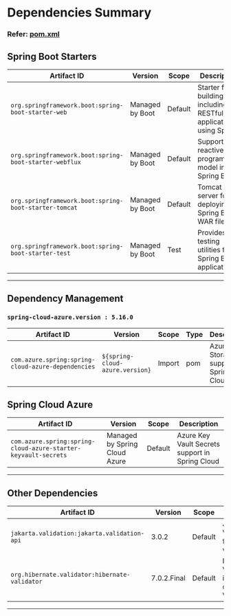# Dependencies Summary

### Refer: [pom.xml](./pom.xml)

## Spring Boot Starters

| Artifact ID                                                 | Version         | Scope   | Description                                                             |
|-------------------------------------------------------------|-----------------|---------|-------------------------------------------------------------------------|
| `org.springframework.boot:spring-boot-starter-web`          | Managed by Boot | Default | Starter for building web, including RESTful, applications using Spring. |
| `org.springframework.boot:spring-boot-starter-webflux`      | Managed by Boot | Default | Supports reactive programming model in Spring Boot.                     |
| `org.springframework.boot:spring-boot-starter-tomcat`       | Managed by Boot | Default | Tomcat web server for deploying Spring Boot WAR files.                  |
| `org.springframework.boot:spring-boot-starter-test`         | Managed by Boot | Test    | Provides testing utilities for Spring Boot applications.                |

---

## Dependency Management
### `spring-cloud-azure.version : 5.16.0`

| Artifact ID                                        | Version                         | Scope  | Type | Description                           |
|----------------------------------------------------|---------------------------------|--------|------|---------------------------------------|
| `com.azure.spring:spring-cloud-azure-dependencies` | `${spring-cloud-azure.version}` | Import | pom  | Azure Storage support in Spring Cloud |


## Spring Cloud Azure

| Artifact ID                                                    | Version                       | Scope   | Description                                     |
|----------------------------------------------------------------|-------------------------------|---------|-------------------------------------------------|
| `com.azure.spring:spring-cloud-azure-starter-keyvault-secrets` | Managed by Spring Cloud Azure | Default | Azure Key Vault Secrets support in Spring Cloud |

---

## Other Dependencies

| Artifact ID                                    | Version     | Scope   | Description                                               |
|------------------------------------------------|-------------|---------|-----------------------------------------------------------|
| `jakarta.validation:jakarta.validation-api`    | 3.0.2       | Default | Jakarta Bean Validation API for data validation.          |
| `org.hibernate.validator:hibernate-validator	` | 7.0.2.Final | Default | Hibernate Validator implementation of Jakarta Validation. |

---
